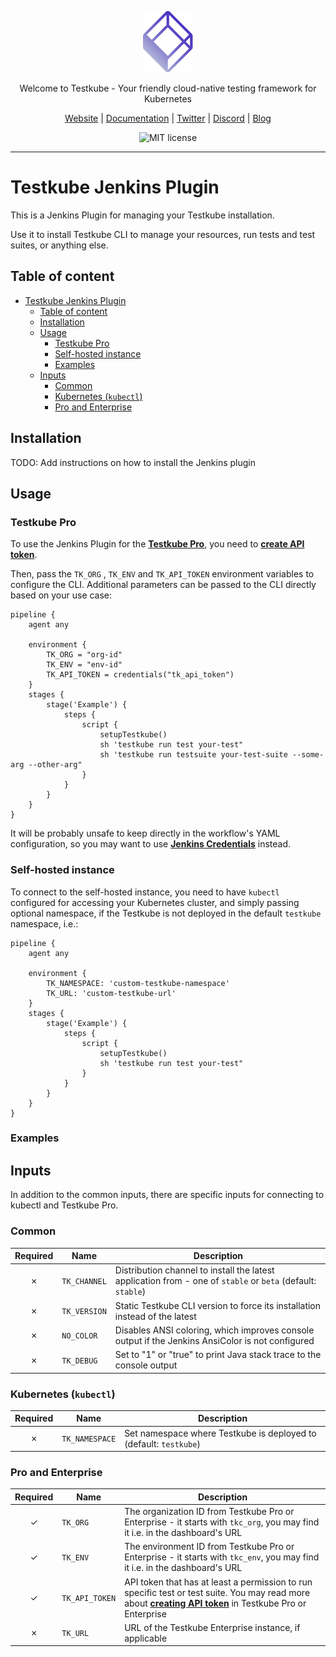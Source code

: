 <p align="center">
  <img src="assets/testkube-logo.svg" alt="Testkube Logo" width="80"/>
</p>

<p align="center">
  Welcome to Testkube - Your friendly cloud-native testing framework for Kubernetes
</p>

<p align="center">
  <a href="https://testkube.io">Website</a> |
  <a href="https://kubeshop.github.io/testkube">Documentation</a> |
  <a href="https://twitter.com/testkube_io">Twitter</a> |
  <a href="https://discord.gg/hfq44wtR6Q">Discord</a> |
  <a href="https://kubeshop.io/category/testkube">Blog</a>
</p>

<p align="center">
  <img title="MIT license" src="https://img.shields.io/badge/License-MIT-yellow.svg"/>
</p>

<hr>

# Testkube Jenkins Plugin

This is a Jenkins Plugin for managing your Testkube installation.

Use it to install Testkube CLI to manage your resources, run tests and test suites, or anything else.

## Table of content

- [Testkube Jenkins Plugin](#testkube-jenkins-plugin)
  - [Table of content](#table-of-content)
  - [Installation](#installation)
  - [Usage](#usage)
    - [Testkube Pro](#testkube-pro)
    - [Self-hosted instance](#self-hosted-instance)
    - [Examples](#examples)
  - [Inputs](#inputs)
    - [Common](#common)
    - [Kubernetes (`kubectl`)](#kubernetes-kubectl)
    - [Pro and Enterprise](#pro-and-enterprise)


## Installation
TODO: Add instructions on how to install the Jenkins plugin

## Usage

### Testkube Pro

To use the Jenkins Plugin for the [**Testkube Pro**](https://app.testkube.io), you need to [**create API token**](https://docs.testkube.io/testkube-pro/organization-management#api-tokens).

Then, pass the `TK_ORG` , `TK_ENV` and `TK_API_TOKEN` environment variables to configure the CLI. Additional parameters can be passed to the CLI directly based on your use case:

```
pipeline {
    agent any

    environment {
        TK_ORG = "org-id"
        TK_ENV = "env-id"
        TK_API_TOKEN = credentials("tk_api_token")
    }
    stages {
        stage('Example') {
            steps {
                script {
                    setupTestkube()
                    sh 'testkube run test your-test"
                    sh 'testkube run testsuite your-test-suite --some-arg --other-arg"
                }
            }
        }
    }
}
```

It will be probably unsafe to keep directly in the workflow's YAML configuration, so you may want to use [**Jenkins Credentials**](https://www.jenkins.io/doc/book/using/using-credentials/) instead.

### Self-hosted instance

To connect to the self-hosted instance, you need to have `kubectl` configured for accessing your Kubernetes cluster, and simply passing optional namespace, if the Testkube is not deployed in the default `testkube` namespace, i.e.:

```
pipeline {
    agent any

    environment {
        TK_NAMESPACE: 'custom-testkube-namespace'
        TK_URL: 'custom-testkube-url'
    }
    stages {
        stage('Example') {
            steps {
                script {
                    setupTestkube()
                    sh 'testkube run test your-test"
                }
            }
        }
    }
}
```

### Examples


## Inputs

In addition to the common inputs, there are specific inputs for connecting to kubectl and Testkube Pro.

### Common

| Required | Name              | Description                                                                                                                  |
|:--------:|-------------------|------------------------------------------------------------------------------------------------------------------------------|
|    ✗     | `TK_CHANNEL`      | Distribution channel to install the latest application from - one of `stable` or `beta` (default: `stable`)                  |
|    ✗     | `TK_VERSION`      | Static Testkube CLI version to force its installation instead of the latest                                                  |
|    ✗     | `NO_COLOR`        | Disables ANSI coloring, which improves console output if the Jenkins AnsiColor is not configured                             |
|    ✗     | `TK_DEBUG`        | Set to "1" or "true" to print Java stack trace to the console output                                                         |

### Kubernetes (`kubectl`)

| Required | Name           | Description                                                                            |
|:--------:|----------------|----------------------------------------------------------------------------------------|
|    ✗     | `TK_NAMESPACE`    | Set namespace where Testkube is deployed to (default: `testkube`)                   |

### Pro and Enterprise

| Required | Name           | Description                                                                                                                                                                                                                               |
|:--------:|----------------|-------------------------------------------------------------------------------------------------------------------------------------------------------------------------------------------------------------------------------------------|
|    ✓     | `TK_ORG` | The organization ID from Testkube Pro or Enterprise - it starts with `tkc_org`, you may find it i.e. in the dashboard's URL                                                                                                             |
|    ✓     | `TK_ENV`  | The environment ID from Testkube Pro or Enterprise - it starts with `tkc_env`, you may find it i.e. in the dashboard's URL                                                                                                              |
|    ✓     | `TK_API_TOKEN`        | API token that has at least a permission to run specific test or test suite. You may read more about [**creating API token**](https://docs.testkube.io/testkube-pro/organization-management#api-tokens) in Testkube Pro or Enterprise |
|    ✗     | `TK_URL`          | URL of the Testkube Enterprise instance, if applicable                                                                                                                                                                                    |
